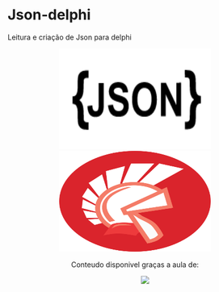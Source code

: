# Json-delphi
Leitura e criação de Json para delphi
<p align = "center">
<img width=300 height=200 src=Images/logo-json.png >
<img width=300 height=200 src=Images/Delphi.png >  
<p>
  
<p align = "center">Conteudo disponivel graças a aula de: </p>
<p align="center">
    &nbsp;&nbsp;&nbsp;&nbsp;&nbsp;&nbsp;&nbsp;&nbsp;&nbsp;
    <a href="https://www.youtube.com/watch?v=_975rlVSXJI&ab_channel=99Coders">  
        <img align "center" src="https://img.shields.io/badge/youtube-%230077B5.svg?&style=for-the-badge&logo=youtube&logoColor=white&link=mailto:https://www.youtube.com/channel/UCExEoXjNTmKLFLK2qpBSI5g&__cf_chl_captcha_tk__=07ef0234758cd659a5777ed64e1974984dd96163-1618940103-0-AeQ4bVTZ8HNQZEaJqSKjfMrSqXCED4z1RU8bk777tQsD385sL7g2rQhed6HmFneKyORto20h9c01oNdApl0clku6P59CUhtBX9YVsO-IXW8ECb7-pFXwAy10MpVmc6y16lH2gB2-CcqxsxbJbPo0nomemHxd6oFi3r5c3ZEMM8Flun9A-WO2Wagi2_2qhFe0uJYeAqrDaIKFVzUoc5NKE6Nkn0CDGx8w5eKqMSLwM-rzZK9bbdu0kHHrriNBzjnKPIYNTBgJM1Ge2KNDOENsEdsTh7sxwEc9N1fFsQm5WehoqhitR_x1D5Se8tPWCnOapDbBAuf1OGtUFlOZG7jgVM4HO0rCY3L3zjn_SEQlDkgDuUHBmzsmRWwZMiyLgPzoFcOdcfKnxaSddDiwKJIGJCLc8TD1RZQSc7P6mPfAmNmipNDl0NtY9vTqPErKcYBehm4pi9cwDIMDe0MY2Jr9F8_YexYk0OckGs79wNnugoEtqYiOQz9WjZMWoVq9x64c_LcN7ejx_cqojHhEExkvXVzofiof-NxY_CqS9IK68p9zY4iqBmrhg3uODrA10fQf135ZW8v2NxJWE9s8QHq6WpqIKn90rp_pvEoYNvL-velupoPKDVGfbq556d2vj2jpRJA_F8lyajPfaQsu5kn-Ddp5jQJaXiIWPQdladJ9Yn85PnR9eFVDofB8OjuEzVxnwEULHFbVnoYKaFm71uTUfoGQ9FmXUIFRiWnIEuYYy-xLnxuxWwpkKS8w8468GqQRc8cNGzyI6b-U3GhDqsi_bzAPmlVqs03lavUVge83PdfR">
    </a>
</p>
